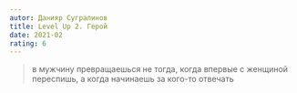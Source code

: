 ```yaml
---
autor: Данияр Сугралинов
title: Level Up 2. Герой
date: 2021-02
rating: 6
---
```

> в мужчину превращаешься не тогда, когда впервые с женщиной переспишь, а когда начинаешь за кого-то отвечать